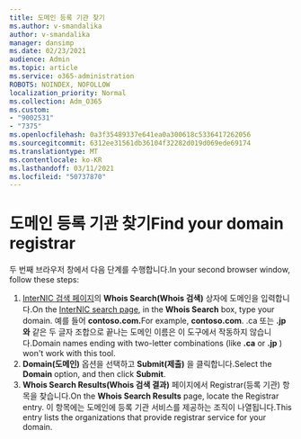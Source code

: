 ```yaml
---
title: 도메인 등록 기관 찾기
ms.author: v-smandalika
author: v-smandalika
manager: dansimp
ms.date: 02/23/2021
audience: Admin
ms.topic: article
ms.service: o365-administration
ROBOTS: NOINDEX, NOFOLLOW
localization_priority: Normal
ms.collection: Adm_O365
ms.custom:
- "9002531"
- "7375"
ms.openlocfilehash: 0a3f35489337e641ea0a300618c5336417262056
ms.sourcegitcommit: 6312ee31561db36104f32282d019d069ede69174
ms.translationtype: MT
ms.contentlocale: ko-KR
ms.lasthandoff: 03/11/2021
ms.locfileid: "50737870"
---
```

# <a name="find-your-domain-registrar"></a><span data-ttu-id="995c7-102">도메인 등록 기관 찾기</span><span class="sxs-lookup"><span data-stu-id="995c7-102">Find your domain registrar</span></span>

<span data-ttu-id="995c7-103">두 번째 브라우저 창에서 다음 단계를 수행합니다.</span><span class="sxs-lookup"><span data-stu-id="995c7-103">In your second browser window, follow these steps:</span></span>

1. <span data-ttu-id="995c7-104">[InterNIC 검색 페이지](https://lookup.icann.org/)의 **Whois Search(Whois 검색)** 상자에 도메인을 입력합니다.</span><span class="sxs-lookup"><span data-stu-id="995c7-104">On the [InterNIC search page](https://lookup.icann.org/), in the **Whois Search** box, type your domain.</span></span> <span data-ttu-id="995c7-105">예를 들어 **contoso.com.**</span><span class="sxs-lookup"><span data-stu-id="995c7-105">For example, **contoso.com**.</span></span> <span data-ttu-id="995c7-106">.ca 또는 **.jp와** 같은  두 글자 조합으로 끝나는 도메인 이름은 이 도구에서 작동하지 않습니다.</span><span class="sxs-lookup"><span data-stu-id="995c7-106">Domain names ending with two-letter combinations (like **.ca** or **.jp** ) won't work with this tool.</span></span>
2. <span data-ttu-id="995c7-107">**Domain(도메인)** 옵션을 선택하고 **Submit(제출)** 을 클릭합니다.</span><span class="sxs-lookup"><span data-stu-id="995c7-107">Select the **Domain** option, and then click **Submit**.</span></span>
3. <span data-ttu-id="995c7-108">**Whois Search Results(Whois 검색 결과)** 페이지에서 Registrar(등록 기관) 항목을 찾습니다.</span><span class="sxs-lookup"><span data-stu-id="995c7-108">On the **Whois Search Results** page, locate the Registrar entry.</span></span> <span data-ttu-id="995c7-109">이 항목에는 도메인에 등록 기관 서비스를 제공하는 조직이 나열됩니다.</span><span class="sxs-lookup"><span data-stu-id="995c7-109">This entry lists the organizations that provide registrar service for your domain.</span></span>
